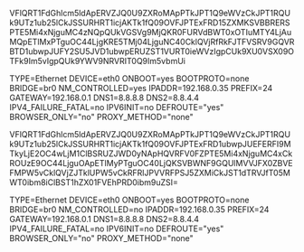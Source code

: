VFlQRT1FdGhlcm5ldApERVZJQ0U9ZXRoMApPTkJPT1Q9eWVzCkJPT1RQUk9UTz1ub25lCkJSSURHRT1icjAKTk1fQ09OVFJPTExFRD15ZXMKSVBBRERSPTE5Mi4xNjguMC4zNQpQUkVGSVg9MjQKR0FURVdBWT0xOTIuMTY4LjAuMQpETlMxPTguOC44LjgKRE5TMj04LjguNC40CklQVjRfRkFJTFVSRV9GQVRBTD1ubwpJUFY2SU5JVD1ubwpERUZST1VURT0ieWVzIgpCUk9XU0VSX09OTFk9Im5vIgpQUk9YWV9NRVRIT0Q9Im5vbmUi

TYPE=Ethernet
DEVICE=eth0
ONBOOT=yes
BOOTPROTO=none
BRIDGE=br0
NM_CONTROLLED=yes
IPADDR=192.168.0.35
PREFIX=24
GATEWAY=192.168.0.1
DNS1=8.8.8.8
DNS2=8.8.4.4
IPV4_FAILURE_FATAL=no
IPV6INIT=no
DEFROUTE="yes"
BROWSER_ONLY="no"
PROXY_METHOD="none"




VFlQRT1FdGhlcm5ldApERVZJQ0U9ZXRoMApPTkJPT1Q9eWVzCkJPT1RQUk9UTz1ub25lCkJSSURHRT1icjAKTk1fQ09OVFJPTExFRD1ubwpJUEFERFI9MTkyLjE2OC4wLjM1ClBSRUZJWD0yNApHQVRFV0FZPTE5Mi4xNjguMC4xCkROUzE9OC44LjguOApETlMyPTguOC40LjQKSVBWNF9GQUlMVVJFX0ZBVEFMPW5vCklQVjZJTklUPW5vCkRFRlJPVVRFPSJ5ZXMiCkJST1dTRVJfT05MWT0ibm8iClBST1hZX01FVEhPRD0ibm9uZSI=

TYPE=Ethernet
DEVICE=eth0
ONBOOT=yes
BOOTPROTO=none
BRIDGE=br0
NM_CONTROLLED=no
IPADDR=192.168.0.35
PREFIX=24
GATEWAY=192.168.0.1
DNS1=8.8.8.8
DNS2=8.8.4.4
IPV4_FAILURE_FATAL=no
IPV6INIT=no
DEFROUTE="yes"
BROWSER_ONLY="no"
PROXY_METHOD="none"